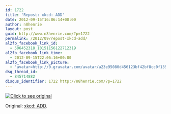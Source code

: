 ```yaml
---
id: 1722
title: 'Repost: xkcd: ADD'
date: 2012-09-15T16:06:14+00:00
author: n8henrie
layout: post
guid: http://www.n8henrie.com/?p=1722
permalink: /2012/09/repost-xkcd-add/
al2fb_facebook_link_id:
  - 506452318_10151156122712319
al2fb_facebook_link_time:
  - 2012-09-15T22:06:16+00:00
al2fb_facebook_link_picture:
  - 'avatar=http://0.gravatar.com/avatar/a23e95080d456123bf42bf8cc0f13519?s=96&amp;d=wavatar&amp;r=PG'
dsq_thread_id:
  - 845714882
disqus_identifier: 1722 http://n8henrie.com/?p=1722
---
```

<a target="_blank" href="http://xkcd.com/1106"><img src="http://imgs.xkcd.com/comics/add.png" alt="Click to see original" /></a>
  
Original: [xkcd: ADD](http://xkcd.com/1106/).